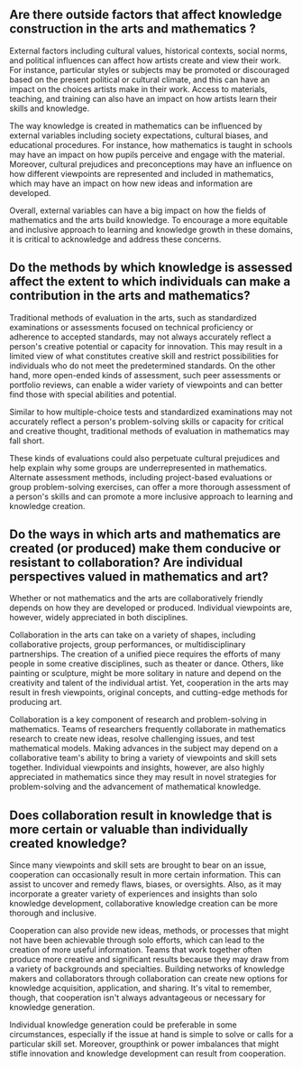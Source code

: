 ## Are there outside factors that affect knowledge construction in the arts and mathematics ?
External factors including cultural values, historical contexts, social norms, and political influences can affect how artists create and view their work. For instance, particular styles or subjects may be promoted or discouraged based on the present political or cultural climate, and this can have an impact on the choices artists make in their work. Access to materials, teaching, and training can also have an impact on how artists learn their skills and knowledge.

The way knowledge is created in mathematics can be influenced by external variables including society expectations, cultural biases, and educational procedures. For instance, how mathematics is taught in schools may have an impact on how pupils perceive and engage with the material. Moreover, cultural prejudices and preconceptions may have an influence on how different viewpoints are represented and included in mathematics, which may have an impact on how new ideas and information are developed.

Overall, external variables can have a big impact on how the fields of mathematics and the arts build knowledge. To encourage a more equitable and inclusive approach to learning and knowledge growth in these domains, it is critical to acknowledge and address these concerns.

## Do the methods by which knowledge is assessed affect the extent to which individuals can make a contribution in the arts and mathematics?
Traditional methods of evaluation in the arts, such as standardized examinations or assessments focused on technical proficiency or adherence to accepted standards, may not always accurately reflect a person's creative potential or capacity for innovation. This may result in a limited view of what constitutes creative skill and restrict possibilities for individuals who do not meet the predetermined standards. On the other hand, more open-ended kinds of assessment, such peer assessments or portfolio reviews, can enable a wider variety of viewpoints and can better find those with special abilities and potential.

Similar to how multiple-choice tests and standardized examinations may not accurately reflect a person's problem-solving skills or capacity for critical and creative thought, traditional methods of evaluation in mathematics may fall short.

These kinds of evaluations could also perpetuate cultural prejudices and help explain why some groups are underrepresented in mathematics. Alternate assessment methods, including project-based evaluations or group problem-solving exercises, can offer a more thorough assessment of a person's skills and can promote a more inclusive approach to learning and knowledge creation.

## Do the ways in which arts and mathematics are created (or produced) make them conducive or resistant to collaboration? Are individual perspectives valued in mathematics and art?
Whether or not mathematics and the arts are collaboratively friendly depends on how they are developed or produced. Individual viewpoints are, however, widely appreciated in both disciplines.

Collaboration in the arts can take on a variety of shapes, including collaborative projects, group performances, or multidisciplinary partnerships. The creation of a unified piece requires the efforts of many people in some creative disciplines, such as theater or dance. Others, like painting or sculpture, might be more solitary in nature and depend on the creativity and talent of the individual artist. Yet, cooperation in the arts may result in fresh viewpoints, original concepts, and cutting-edge methods for producing art.

Collaboration is a key component of research and problem-solving in mathematics. Teams of researchers frequently collaborate in mathematics research to create new ideas, resolve challenging issues, and test mathematical models. Making advances in the subject may depend on a collaborative team's ability to bring a variety of viewpoints and skill sets together. Individual viewpoints and insights, however, are also highly appreciated in mathematics since they may result in novel strategies for problem-solving and the advancement of mathematical knowledge.

## Does collaboration result in knowledge that is more certain or valuable than individually created knowledge?
Since many viewpoints and skill sets are brought to bear on an issue, cooperation can occasionally result in more certain information. This can assist to uncover and remedy flaws, biases, or oversights. Also, as it may incorporate a greater variety of experiences and insights than solo knowledge development, collaborative knowledge creation can be more thorough and inclusive.

Cooperation can also provide new ideas, methods, or processes that might not have been achievable through solo efforts, which can lead to the creation of more useful information. Teams that work together often produce more creative and significant results because they may draw from a variety of backgrounds and specialties. Building networks of knowledge makers and collaborators through collaboration can create new options for knowledge acquisition, application, and sharing. It's vital to remember, though, that cooperation isn't always advantageous or necessary for knowledge generation.

Individual knowledge generation could be preferable in some circumstances, especially if the issue at hand is simple to solve or calls for a particular skill set. Moreover, groupthink or power imbalances that might stifle innovation and knowledge development can result from cooperation.

